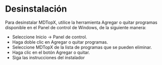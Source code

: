# Desinstalación

Para desinstalar MDTopX, utilice la herramienta Agregar o quitar programas disponible en el Panel de control de Windows, de la siguiente manera:

* Seleccione Inicio -&gt; Panel de control.
* Haga doble clic en Agregar o quitar programas.
* Seleccione MDTopX de la lista de programas que se pueden eliminar.
* Haga clic en el botón Agregar o quitar.
* Siga las instrucciones del instalador


